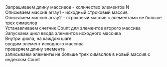 Запрашиваем длину массивов - количество элементов N  
Описываем массив array1 - исходный строковый массив  
Описываем массив array2 - строковый массив с элементами не больше трех символов  
Устанавливаем счетчик Count для элементов второго масcива  
Запускаем цикл ввода элементов исходного массива  
Внутри цикла, на каждом шаге   
    вводим элемент исходного массива  
        проверяем длину элемента  
        записываем элементы не больше трех символов в новый массив с индексом Count  
        

  